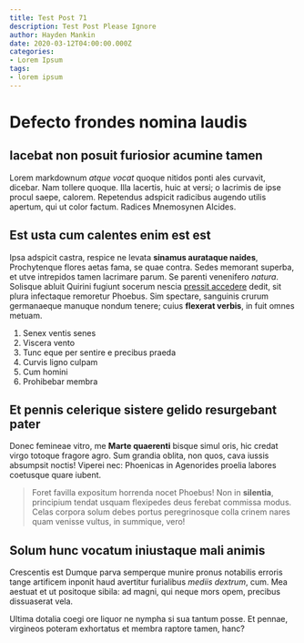 ```yaml
---
title: Test Post 71
description: Test Post Please Ignore
author: Hayden Mankin
date: 2020-03-12T04:00:00.000Z
categories:
- Lorem Ipsum
tags:
- lorem ipsum
---
```


# Defecto frondes nomina laudis

## Iacebat non posuit furiosior acumine tamen

Lorem markdownum *atque vocat* quoque nitidos ponti ales curvavit, dicebar. Nam
tollere quoque. Illa lacertis, huic at versi; o lacrimis de ipse procul saepe,
calorem. Repetendus adspicit radicibus augendo utilis apertum, qui ut color
factum. Radices Mnemosynen Alcides.

## Est usta cum calentes enim est est

Ipsa adspicit castra, respice ne levata **sinamus aurataque naides**,
Prochytenque flores aetas fama, se quae contra. Sedes memorant superba, et utve
intrepidos tamen lacrimare parum. Se parenti venenifero *natura*. Solisque
abluit Quirini fugiunt socerum nescia [pressit
accedere](http://ora.io/etnil.html) dedit, sit plura infectaque remoretur
Phoebus. Sim spectare, sanguinis crurum germanaeque manuque nondum tenere; cuius
**flexerat verbis**, in fuit omnes metuam.

1. Senex ventis senes
2. Viscera vento
3. Tunc eque per sentire e precibus praeda
4. Curvis ligno culpam
5. Cum homini
6. Prohibebar membra

## Et pennis celerique sistere gelido resurgebant pater

Donec femineae vitro, me **Marte quaerenti** bisque simul oris, hic credat virgo
totoque fragore agro. Sum grandia oblita, non quos, cava iussis absumpsit
noctis! Viperei nec: Phoenicas in Agenorides proelia labores coetusque quare
iubent.

> Foret favilla expositum horrenda nocet Phoebus! Non in **silentia**,
> principium tendat usquam flexipedes deus ferebat commissa modus. Celas corpora
> solum debes portus peregrinosque colla crinem nares quam venisse vultus, in
> summique, vero!

## Solum hunc vocatum iniustaque mali animis

Crescentis est Dumque parva semperque munire pronus notabilis erroris tange
artificem inponit haud avertitur furialibus *mediis dextrum*, cum. Mea aestuat
et ut positoque sibila: ad magni, qui neque mors opem, precibus dissuaserat
vela.

Ultima dotalia coegi ore liquor ne nympha si sua tantum posse. Et pennae,
virgineos poteram exhortatus et membra raptore tamen, hanc?
